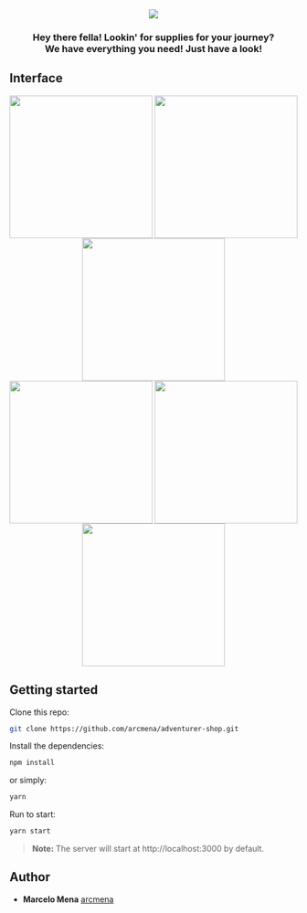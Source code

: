 <div align="center" >
    <img src="https://user-images.githubusercontent.com/57734796/90191347-162bf080-dd97-11ea-9a69-a1c1fa2d4854.png"/>
    <h3>Hey there fella! Lookin' for supplies for your journey? </br> We have everything you need! Just have a look!</h3>
</div>

## Interface 

<div align="center">
<img width="250" align="center" src="https://user-images.githubusercontent.com/57734796/91079779-e1cbf600-e61a-11ea-9d2a-21f90285600a.jpeg"/>
<img width="250" align="center" src="https://user-images.githubusercontent.com/57734796/91079782-e395b980-e61a-11ea-9891-a5189e5c520f.jpeg"/>
<img width="250" align="center" src="https://user-images.githubusercontent.com/57734796/91079790-e7294080-e61a-11ea-8b6d-74a239ba8c0e.jpeg"/>
</div>

<div align="center">
<img width="250" align="center" src="https://user-images.githubusercontent.com/57734796/91079795-e98b9a80-e61a-11ea-9530-98f3badd72bf.jpeg"/>
<img width="250" align="center" src="https://user-images.githubusercontent.com/57734796/91079800-ec868b00-e61a-11ea-8373-d83d2ebe0eb2.jpeg"/>
<img width="250" align="center" src="https://user-images.githubusercontent.com/57734796/91079806-ee504e80-e61a-11ea-9a6b-2e578db4bacb.jpeg"/>
</div>

## Getting started

Clone this repo:

```bash
git clone https://github.com/arcmena/adventurer-shop.git
```

Install the dependencies:

```bash
npm install
```

or simply:

```bash
yarn
```

Run to start: 

```bash
yarn start
```

> **Note:** The server will start at http://localhost:3000 by default.

## Author

-   **Marcelo Mena** [arcmena](https://github.com/arcmena)

